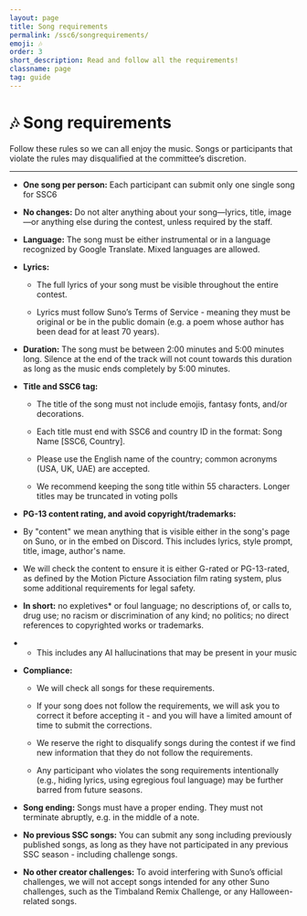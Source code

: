 ```yaml
---
layout: page
title: Song requirements
permalink: /ssc6/songrequirements/
emoji: 🎶
order: 3
short_description: Read and follow all the requirements!
classname: page
tag: guide
---
```


# 🎶 Song requirements

Follow these rules so we can all enjoy the music. Songs or participants that violate the rules may disqualified at the committee’s discretion.
___

* **One song per person:** Each participant can submit only one single song for SSC6

* **No changes:** Do not alter anything about your song—lyrics, title, image—or anything else during the contest, unless required by the staff.

* **Language:** The song must be either instrumental or in a language recognized by Google Translate. Mixed languages are allowed. 

* **Lyrics:** 

   * The full lyrics of your song must be visible throughout the entire contest. 
   
   * Lyrics must follow Suno’s Terms of Service - meaning they must be original or be in the public domain (e.g. a poem whose author has been dead for at least 70 years).

* **Duration:** The song must be between 2:00 minutes and 5:00 minutes long. Silence at the end of the track will not count towards this duration as long as the music ends completely by 5:00 minutes.

* **Title and SSC6 tag:**
   * The title of the song must not include emojis, fantasy fonts, and/or decorations.
   
   * Each title must end with SSC6 and country ID in the format:  Song Name [SSC6, Country].

   * Please use the English name of the country; common acronyms (USA, UK, UAE) are accepted.

   * We recommend keeping the song title within 55 characters. Longer titles may be truncated in voting polls


* **PG-13 content rating, and avoid copyright/trademarks:**

* By "content" we mean anything that is visible either in the song's page on Suno, or in the embed on Discord. This includes lyrics, style prompt, title, image, author's name.

* We will check the content to ensure it is either G-rated or PG-13-rated, as defined by the Motion Picture Association film rating system, plus some additional requirements for legal safety.

* **In short:** no expletives* or foul language; no descriptions of, or calls to, drug use; no racism or discrimination of any kind; no politics; no direct references to copyrighted works or trademarks.

* * This includes any AI hallucinations that may be present in your music


* **Compliance:**

   * We will check all songs for these requirements. 
   
   * If your song does not follow the requirements, we will ask you to correct it before accepting it - and you will have a limited amount of time to submit the corrections. 
   
   * We reserve the right to disqualify songs during the contest if we find new information that they do not follow the requirements. 

   * Any participant who violates the song requirements intentionally (e.g., hiding lyrics, using egregious foul language) may be further barred from future seasons.

* **Song ending:** Songs must have a proper ending. They must not terminate abruptly, e.g. in the middle of a note.

* **No previous SSC songs:** You can submit any song including previously published songs, as long as they have not participated in any previous SSC season - including challenge songs. 

* **No other creator challenges:** To avoid interfering with Suno’s official challenges, we will not accept songs intended for any other Suno challenges, such as the Timbaland Remix Challenge, or any Halloween-related songs. 
